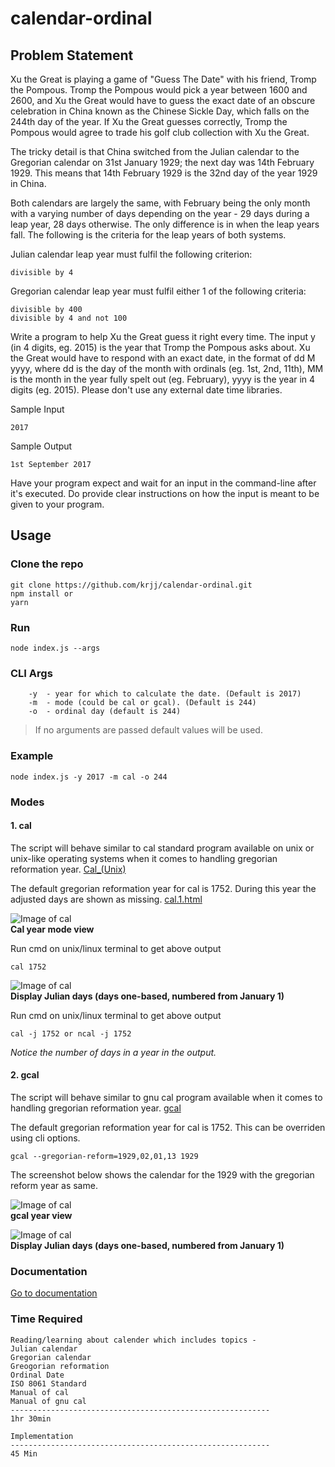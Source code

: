 # calendar-ordinal

## Problem Statement

Xu the Great is playing a game of "Guess The Date" with his friend, Tromp the Pompous. Tromp the Pompous would pick a year between 1600 and 2600, and Xu the Great would have to guess the exact date of an obscure celebration in China known as the Chinese Sickle Day, which falls on the 244th day of the year. If Xu the Great guesses correctly, Tromp the Pompous would agree to trade his golf club collection with Xu the Great.

The tricky detail is that China switched from the Julian calendar to the Gregorian calendar on 31st January 1929; the next day was 14th February 1929. This means that 14th February 1929 is the 32nd day of the year 1929 in China.

Both calendars are largely the same, with February being the only month with a varying number of days depending on the year - 29 days during a leap year, 28 days otherwise. The only difference is in when the leap years fall. The following is the criteria for the leap years of both systems.

Julian calendar leap year must fulfil the following criterion:
```
divisible by 4
```
Gregorian calendar leap year must fulfil either 1 of the following criteria:
```
divisible by 400
divisible by 4 and not 100
```

Write a program to help Xu the Great guess it right every time. The input y (in 4 digits, eg. 2015) is the year that Tromp the Pompous asks about. Xu the Great would have to respond with an exact date, in the format of dd M yyyy, where dd is the day of the month with ordinals (eg. 1st, 2nd, 11th), MM is the month in the year fully spelt out (eg. February), yyyy is the year in 4 digits (eg. 2015). Please don't use any external date time libraries.

Sample Input

```2017```

Sample Output

```1st September 2017```

Have your program expect and wait for an input in the command-line after it's executed. Do provide clear instructions on how the input is meant to be given to your program.


## Usage

### Clone the repo
```
git clone https://github.com/krjj/calendar-ordinal.git
npm install or 
yarn
```
### Run

```
node index.js --args
```

### CLI Args
```
    -y  - year for which to calculate the date. (Default is 2017)
    -m  - mode (could be cal or gcal). (Default is 244)
    -o  - ordinal day (default is 244)
```

> If no arguments are passed default values will be used.

### Example

```
node index.js -y 2017 -m cal -o 244
```

### Modes

#### 1. cal
The script will behave similar to cal standard program available on unix or unix-like operating systems when it comes to handling gregorian reformation year. [Cal_(Unix)](https://en.wikipedia.org/wiki/Cal_(Unix))

The default gregorian reformation year for cal is 1752. During this year the adjusted days are shown as missing. [cal.1.html](http://man7.org/linux/man-pages/man1/cal.1.html)

![Image of cal](images/cal.png)<br/>
<strong>Cal year mode view</strong>

Run cmd on unix/linux terminal to get above output
```
cal 1752
```

![Image of cal](images/cal-j.png)<br/>
<strong>Display Julian days (days one-based, numbered from January 1)</strong>


Run cmd on unix/linux terminal to get above output
```
cal -j 1752 or ncal -j 1752
```

<i>Notice the number of days in a year in the output.</i>

#### 2. gcal

The script will behave similar to gnu cal program available when it comes to handling gregorian reformation year. [gcal](https://www.gnu.org/software/gcal/)

The default gregorian reformation year for cal is 1752. This can be overriden using cli options.

```
gcal --gregorian-reform=1929,02,01,13 1929
```

The screenshot below shows the calendar for the 1929 with the gregorian reform year as same.

![Image of cal](images/gcal.png)<br/>
<strong>gcal year view</strong>


![Image of cal](images/gcal-j.png)<br/>
<strong>Display Julian days (days one-based, numbered from January 1)</strong>

### Documentation

[Go to documentation](https://glints-task1-docs.netlify.com/symbols/_global_.html)

### Time Required

```
Reading/learning about calender which includes topics - 
Julian calendar
Gregorian calendar
Greogorian reformation
Ordinal Date
ISO 8061 Standard
Manual of cal
Manual of gnu cal
----------------------------------------------------------
1hr 30min

Implementation 
----------------------------------------------------------
45 Min
```
